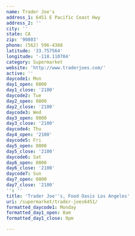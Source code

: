 ```yaml
---
name: Trader Joe's
address_1: 6451 E Pacific Coast Hwy
address_2: ''
city: ''
state: CA
zip: '90803'
phone: (562) 596-4388
latitude: '33.757564'
longitude: '-118.110704'
category: Supermarket
website: 'http://www.traderjoes.com/'
active: ''
daycode1: Mon
day1_open: 0800
day1_close: '2100'
daycode2: Tue
day2_open: 0800
day2_close: '2100'
daycode3: Wed
day3_open: 0800
day3_close: '2100'
daycode4: Thu
day4_open: '2100'
daycode5: Fri
day5_open: 0800
day5_close: '2100'
daycode6: Sat
day6_open: 0800
day6_close: '2100'
daycode7: Sun
day7_open: 0800
day7_close: '2100'
'': ''
title: 'Trader Joe''s, Food Oasis Los Angeles'
uri: /supermarket/trader-joes6451/
formatted_daycode1: Monday
formatted_day1_open: 8am
formatted_day1_close: 9pm

---
```

